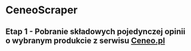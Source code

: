 # CeneoScraper
## Etap 1 - Pobranie składowych pojedynczej opinii o wybranym produkcie z serwisu [Ceneo.pl](https:www.ceneo.pl)